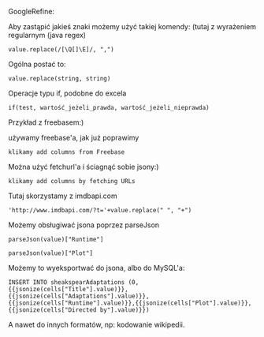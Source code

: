 GoogleRefine:

Aby zastąpić jakieś znaki możemy użyć takiej komendy: (tutaj z wyrażeniem regularnym (java regex)

    value.replace(/[\Q[]\E]/, ",")
    
Ogólna postać to:
    
    value.replace(string, string)
  
  
Operacje typu if, podobne do excela
    
    if(test, wartość_jeżeli_prawda, wartość_jeżeli_nieprawda)
	
	

Przykład z freebasem:)

używamy freebase'a, jak już poprawimy

    klikamy add columns from Freebase

Można użyć fetchurl'a i ściagnąć sobie jsony:)
	  
    klikamy add columns by fetching URLs
    
Tutaj skorzystamy z imdbapi.com
    
    'http://www.imdbapi.com/?t='+value.replace(" ", "+")

Możemy obsługiwać jsona poprzez parseJson
	
    parseJson(value)["Runtime"]
	  
    parseJson(value)["Plot"]
	
Możemy to wyeksportwać do jsona, albo do MySQL'a:

    INSERT INTO sheakspearAdaptations (0,{{jsonize(cells["Title"].value)}},{{jsonize(cells["Adaptations"].value)}},{{jsonize(cells["Runtime"].value)}},{{jsonize(cells["Plot"].value)}},{{jsonize(cells["Directed by"].value)}})
    
A nawet do innych formatów, np: kodowanie wikipedii.